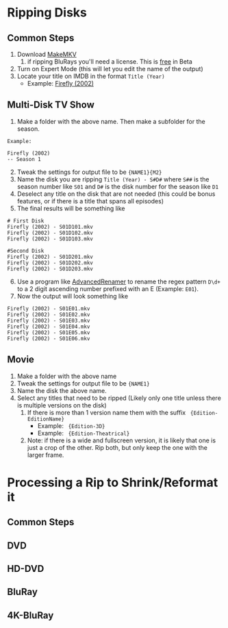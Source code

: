 # Ripping Disks

## Common Steps

1. Download [MakeMKV](https://www.makemkv.com/download/Setup_MakeMKV_v1.17.7.exe)
    1. if ripping BluRays you'll need a license. This is [free](https://forum.makemkv.com/forum/viewtopic.php?t=1053) in Beta
1. Turn on Expert Mode (this will let you edit the name of the output)
1. Locate your title on IMDB in the format `Title (Year)`
    - Example: [Firefly (2002)](https://www.google.com/search?q=firefly+site%3Aimdb.com&rlz=1C1ONGR_enUS1045US1045&oq=firefly+site%3Aimdb.com&gs_lcrp=EgZjaHJvbWUyBggAEEUYOdIBCTE0MDU2ajBqN6gCALACAA&sourceid=chrome&ie=UTF-8)

## Multi-Disk TV Show

1. Make a folder with the above name. Then make a subfolder for the season.
```
Example:

Firefly (2002)
-- Season 1
```
2. Tweak the settings for output file to be `{NAME1}{M2}`
2. Name the disk you are ripping `Title (Year) - S#D#` where `S##` is the season number like `S01` and `D#` is the disk number for the season like `D1`
2. Deselect any title on the disk that are not needed (this could be bonus features, or if there is a title that spans all episodes)
2. The final results will be something like 
```
# First Disk
Firefly (2002) - S01D101.mkv
Firefly (2002) - S01D102.mkv
Firefly (2002) - S01D103.mkv

#Second Disk
Firefly (2002) - S01D201.mkv
Firefly (2002) - S01D202.mkv
Firefly (2002) - S01D203.mkv
```
6. Use a program like [AdvancedRenamer](https://www.advancedrenamer.com/download) to rename the regex pattern `D\d+` to a 2 digit ascending number prefixed with an E (Example: `E01`).
6. Now the output will look something like
```
Firefly (2002) - S01E01.mkv
Firefly (2002) - S01E02.mkv
Firefly (2002) - S01E03.mkv
Firefly (2002) - S01E04.mkv
Firefly (2002) - S01E05.mkv
Firefly (2002) - S01E06.mkv
```

## Movie

1. Make a folder with the above name
1. Tweak the settings for output file to be `{NAME1}`
1. Name the disk the above name.
1. Select any titles that need to be ripped (Likely only one title unless there is multiple versions on the disk)
    1. If there is more than 1 version name them with the suffix ` {Edition-EditionName}`
        - Example: ` {Edition-3D}`
        - Example: ` {Edition-Theatrical}`
    2. Note: if there is a wide and fullscreen version, it is likely that one is just a crop of the other. Rip both, but only keep the one with the larger frame.

# Processing a Rip to Shrink/Reformat it

## Common Steps

## DVD

## HD-DVD

## BluRay

## 4K-BluRay
